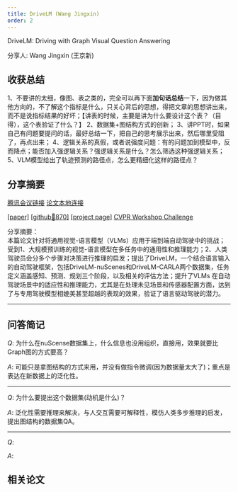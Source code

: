 ```yaml
---
title: DriveLM (Wang Jingxin)
order: 2
---
```


DriveLM: Driving with Graph Visual Question Answering

分享人: Wang Jingxin (王京新) 

## 收获总结

1、不要讲的太细，像图、表之类的，完全可以再下面**加句话总结**一下，因为做其他方向的，不了解这个指标是什么，只关心背后的思想，得把文章的思想讲出来，而不是说指标结果的好坏；【讲表的时候，主要是讲为什么要设计这个表？（目得），这个表验证了什么？】
2、数据集+图结构方式的创新；
3、讲PPT时，如果自己有问题要提问的话，最好总结一下，把自己的思考展示出来，然后哪里受阻了，再点出来；
4、逻辑关系的真假，或者说强度问题：有的问题加到模型中，反而降点；能否加入强逻辑关系？强逻辑关系是什么？怎么筛选这种强逻辑关系；
5、VLM模型给出了轨迹预测的路径点，怎么更精细化这样的路径点？



## 分享摘要



[腾讯会议链接](https://meeting.tencent.com/crm/Knap5rOlcf) [论文本地连接](/tinyweekly/papers/DriveLM_ECCV24_driving_with_language.pdf) 

[[paper]](https://eccv.ecva.net/virtual/2024/poster/130) [[github🌟870]](https://github.com/OpenDriveLab/DriveLM) [[project page]](https://opendrivelab.com/DriveLM/)
[CVPR Workshop Challenge](https://opendrivelab.com/challenge2024/#driving_with_language)




分享摘要：</br>
本篇论文针对将通用视觉-语言模型（VLMs）应用于端到端自动驾驶中的挑战；受到1、大规模预训练的视觉-语言模型在多任务中的通用性和推理能力；2、人类驾驶员会分多个步骤对决策进行推理的启发；提出了DriveLM，一个结合语言输入的自动驾驶框架，包括DriveLM-nuScenes和DriveLM-CARLA两个数据集，任务定义涵盖感知、预测、规划三个阶段，以及相关的评估方法；提升了VLMs 在自动驾驶场景中的适应性和推理能力，尤其是在处理未见场景和传感器配置方面，达到了与专用驾驶模型相媲美甚至超越的表现的效果，验证了语言驱动驾驶的潜力。

---

## 问答简记        

$Q:$ 为什么在nuScense数据集上，什么信息也没用组织，直接用，效果就要比Graph图的方式要高？    
  
$A:$  可能只是拿图结构的方式来用，并没有做指令微调(因为数据量太大了)；重点是表达在新数据上的泛化性。

---

$Q:$ 为什么要提出这个数据集(动机是什么)？

$A:$ 泛化性需要推理来解决，与人交互需要可解释性，模仿人类多步推理的启发，提出图结构的数据集QA。

---

$Q:$ 

$A:$ 


## 相关论文

